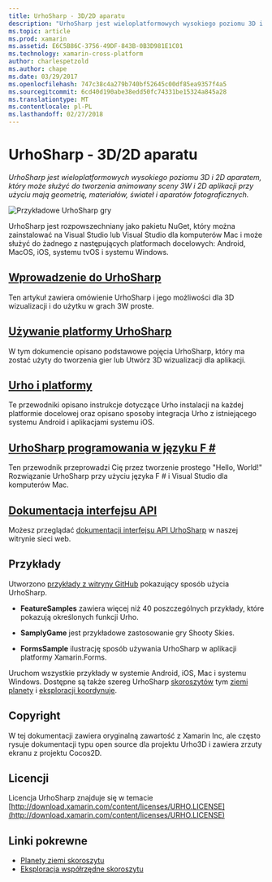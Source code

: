 ```yaml
---
title: UrhoSharp - 3D/2D aparatu
description: "UrhoSharp jest wieloplatformowych wysokiego poziomu 3D i 2D aparatem, który może służyć do tworzenia animowany sceny 3W i 2D aplikacji przy użyciu mają geometrię, materiałów, świateł i aparatów fotograficznych."
ms.topic: article
ms.prod: xamarin
ms.assetid: E6C5B86C-3756-49DF-843B-0B3D981E1C01
ms.technology: xamarin-cross-platform
author: charlespetzold
ms.author: chape
ms.date: 03/29/2017
ms.openlocfilehash: 747c38c4a279b740bf52645c00df85ea9357f4a5
ms.sourcegitcommit: 6cd40d190abe38edd50fc74331be15324a845a28
ms.translationtype: MT
ms.contentlocale: pl-PL
ms.lasthandoff: 02/27/2018
---
```

# <a name="urhosharp---3d2d-engine"></a>UrhoSharp - 3D/2D aparatu

_UrhoSharp jest wieloplatformowych wysokiego poziomu 3D i 2D aparatem, który może służyć do tworzenia animowany sceny 3W i 2D aplikacji przy użyciu mają geometrię, materiałów, świateł i aparatów fotograficznych._

![](images/video.gif "Przykładowe UrhoSharp gry")

UrhoSharp jest rozpowszechniany jako pakietu NuGet, który można zainstalować na Visual Studio lub Visual Studio dla komputerów Mac i może służyć do żadnego z następujących platformach docelowych: Android, MacOS, iOS, systemu tvOS i systemu Windows.

##  <a name="an-introduction-to-urhosharpgraphics-gamesurhosharpintroductionmd"></a>[Wprowadzenie do UrhoSharp](~/graphics-games/urhosharp/introduction.md)

Ten artykuł zawiera omówienie UrhoSharp i jego możliwości dla 3D wizualizacji i do użytku w grach 3W proste.

##  <a name="using-urhosharpgraphics-gamesurhosharpusingmd"></a>[Używanie platformy UrhoSharp](~/graphics-games/urhosharp/using.md)

W tym dokumencie opisano podstawowe pojęcia UrhoSharp, który ma zostać użyty do tworzenia gier lub Utwórz 3D wizualizacji dla aplikacji.

## <a name="urho-and-your-platformgraphics-gamesurhosharpplatformindexmd"></a>[Urho i platformy](~/graphics-games/urhosharp/platform/index.md)

Te przewodniki opisano instrukcje dotyczące Urho instalacji na każdej platformie docelowej oraz opisano sposoby integracja Urho z istniejącego systemu Android i aplikacjami systemu iOS.

## <a name="programming-urhosharp-with-fgraphics-gamesurhosharpfsharpmd"></a>[UrhoSharp programowania w języku F #](~/graphics-games/urhosharp/fsharp.md)

Ten przewodnik przeprowadzi Cię przez tworzenie prostego "Hello, World!" Rozwiązanie UrhoSharp przy użyciu języka F # i Visual Studio dla komputerów Mac.

## <a name="api-documentationhttpsdeveloperxamarincomapirooturho"></a>[Dokumentacja interfejsu API](https://developer.xamarin.com/api/root/Urho/)

Możesz przeglądać [dokumentacji interfejsu API UrhoSharp](https://developer.xamarin.com/api/root/Urho/) w naszej witrynie sieci web.

## <a name="samples"></a>Przykłady

Utworzono [przykłady z witryny GitHub](http://github.com/xamarin/urho-samples) pokazujący sposób użycia UrhoSharp.

- **FeatureSamples** zawiera więcej niż 40 poszczególnych przykłady, które pokazują określonych funkcji Urho.

- **SamplyGame** jest przykładowe zastosowanie gry Shooty Skies.

- **FormsSample** ilustrację sposób używania UrhoSharp w aplikacji platformy Xamarin.Forms.

Uruchom wszystkie przykłady w systemie Android, iOS, Mac i systemu Windows.
Dostępne są także szereg UrhoSharp [skoroszytów](https://developer.xamarin.com/workbooks/) tym [ziemi planety](https://developer.xamarin.com/workbooks/graphics/urhosharp/planetearth/planetearth.workbook) i [eksploracji koordynuje](https://developer.xamarin.com/workbooks/graphics/urhosharp/coordinates/ExploringUrhoCoordinates.workbook).


## <a name="copyright"></a>Copyright

W tej dokumentacji zawiera oryginalną zawartość z Xamarin Inc, ale często rysuje dokumentacji typu open source dla projektu Urho3D i zawiera zrzuty ekranu z projektu Cocos2D.

## <a name="license"></a>Licencji

Licencja UrhoSharp znajduje się w temacie [http://download.xamarin.com/content/licenses/URHO.LICENSE](http://download.xamarin.com/content/licenses/URHO.LICENSE)



## <a name="related-links"></a>Linki pokrewne

- [Planety ziemi skoroszytu](https://developer.xamarin.com/workbooks/graphics/urhosharp/planetearth/planetearth.workbook)
- [Eksploracja współrzędne skoroszytu](https://developer.xamarin.com/workbooks/graphics/urhosharp/coordinates/ExploringUrhoCoordinates.workbook)

